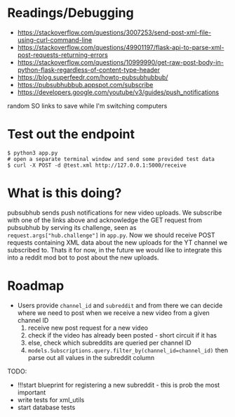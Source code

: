 # Readings/Debugging
* https://stackoverflow.com/questions/3007253/send-post-xml-file-using-curl-command-line
* https://stackoverflow.com/questions/49901197/flask-api-to-parse-xml-post-requests-returning-errors
* https://stackoverflow.com/questions/10999990/get-raw-post-body-in-python-flask-regardless-of-content-type-header
* https://blog.superfeedr.com/howto-pubsubhubbub/
* https://pubsubhubbub.appspot.com/subscribe
* https://developers.google.com/youtube/v3/guides/push_notifications

random SO links to save while I'm switching computers

# Test out the endpoint
```shell
$ python3 app.py
# open a separate terminal window and send some provided test data
$ curl -X POST -d @test.xml http://127.0.0.1:5000/receive
```

# What is this doing?
pubsubhub sends push notifications for new video uploads. We subscribe with one of the links above and acknowledge the GET request from pubsubhub by serving its challenge, seen as `request.args["hub.challenge"]` in `app.py`. Now we should receive POST requests containing XML data about the new uploads for the YT channel we subscribed to. Thats it for now, in the future we would like to integrate this into a reddit mod bot to post about the new uploads.

# Roadmap
* Users provide `channel_id` and `subreddit` and from there we can decide where we need to post when we receive a new video from a given channel ID
	1. receive new post request for a new video
	2. check if the video has already been posted - short circuit if it has
	3. else, check which subreddits are queried per channel ID
	4. `models.Subscriptions.query.filter_by(channel_id=channel_id)` then parse out all values in the subreddit column

TODO:
* !!!start blueprint for registering a new subreddit - this is prob the most important
* write tests for xml_utils
* start database tests 

